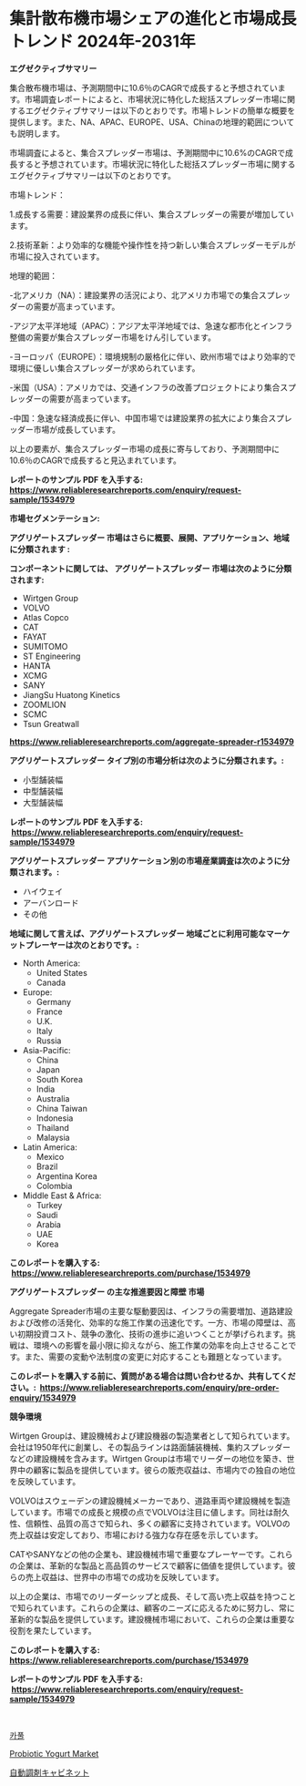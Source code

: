 <p><h1>集計散布機市場シェアの進化と市場成長トレンド 2024年-2031年</h1></p><p><strong>エグゼクティブサマリー</strong></p>
<p><p>集合散布機市場は、予測期間中に10.6％のCAGRで成長すると予想されています。市場調査レポートによると、市場状況に特化した総括スプレッダー市場に関するエグゼクティブサマリーは以下のとおりです。市場トレンドの簡単な概要を提供します。また、NA、APAC、EUROPE、USA、Chinaの地理的範囲についても説明します。</p><p>市場調査によると、集合スプレッダー市場は、予測期間中に10.6%のCAGRで成長すると予想されています。市場状況に特化した総括スプレッダー市場に関するエグゼクティブサマリーは以下のとおりです。</p><p>市場トレンド：</p><p>1.成長する需要：建設業界の成長に伴い、集合スプレッダーの需要が増加しています。</p><p>2.技術革新：より効率的な機能や操作性を持つ新しい集合スプレッダーモデルが市場に投入されています。</p><p>地理的範囲：</p><p>-北アメリカ（NA）：建設業界の活況により、北アメリカ市場での集合スプレッダーの需要が高まっています。</p><p>-アジア太平洋地域（APAC）：アジア太平洋地域では、急速な都市化とインフラ整備の需要が集合スプレッダー市場をけん引しています。</p><p>-ヨーロッパ（EUROPE）：環境規制の厳格化に伴い、欧州市場ではより効率的で環境に優しい集合スプレッダーが求められています。</p><p>-米国（USA）：アメリカでは、交通インフラの改善プロジェクトにより集合スプレッダーの需要が高まっています。</p><p>-中国：急速な経済成長に伴い、中国市場では建設業界の拡大により集合スプレッダー市場が成長しています。</p><p>以上の要素が、集合スプレッダー市場の成長に寄与しており、予測期間中に10.6％のCAGRで成長すると見込まれています。</p></p>
<p><strong>レポートのサンプル PDF を入手する: <a href="https://www.reliableresearchreports.com/enquiry/request-sample/1534979">https://www.reliableresearchreports.com/enquiry/request-sample/1534979</a></strong></p>
<p><strong>市場セグメンテーション:</strong></p>
<p><strong> アグリゲートスプレッダー 市場はさらに概要、展開、アプリケーション、地域に分類されます :</strong></p>
<p><strong>コンポーネントに関しては、 アグリゲートスプレッダー 市場は次のように分類されます: &nbsp;</strong></p>
<p><ul><li>Wirtgen Group</li><li>VOLVO</li><li>Atlas Copco</li><li>CAT</li><li>FAYAT</li><li>SUMITOMO</li><li>ST Engineering</li><li>HANTA</li><li>XCMG</li><li>SANY</li><li>JiangSu Huatong Kinetics</li><li>ZOOMLION</li><li>SCMC</li><li>Tsun Greatwall</li></ul></p>
<p><strong><a href="https://www.reliableresearchreports.com/aggregate-spreader-r1534979">https://www.reliableresearchreports.com/aggregate-spreader-r1534979</a></strong></p>
<p><strong> アグリゲートスプレッダー タイプ別の市場分析は次のように分類されます。:</strong></p>
<p><ul><li>小型舗装幅</li><li>中型舗装幅</li><li>大型舗装幅</li></ul></p>
<p><strong>レポートのサンプル PDF を入手する: &nbsp;<a href="https://www.reliableresearchreports.com/enquiry/request-sample/1534979">https://www.reliableresearchreports.com/enquiry/request-sample/1534979</a></strong></p>
<p><strong> アグリゲートスプレッダー アプリケーション別の市場産業調査は次のように分類されます。:</strong></p>
<p><ul><li>ハイウェイ</li><li>アーバンロード</li><li>その他</li></ul></p>
<p><strong>地域に関して言えば、アグリゲートスプレッダー 地域ごとに利用可能なマーケットプレーヤーは次のとおりです。:</strong></p>
<p><ul>
    <li>
        North America:
        <ul>
            <li>United States</li>
            <li>Canada</li>
        </ul>
    </li>
    <li>
        Europe:
        <ul>
            <li>Germany</li>
            <li>France</li>
            <li>U.K.</li>
            <li>Italy</li>
            <li>Russia</li>
        </ul>
    </li>
    <li>
        Asia-Pacific:
        <ul>
            <li>China</li>
            <li>Japan</li>
            <li>South Korea</li>
            <li>India</li>
            <li>Australia</li>
            <li>China Taiwan</li>
            <li>Indonesia</li>
            <li>Thailand</li>
            <li>Malaysia</li>
        </ul>
    </li>
    <li>
        Latin America:
        <ul>
            <li>Mexico</li>
            <li>Brazil</li>
            <li>Argentina Korea</li>
            <li>Colombia</li>
        </ul>
    </li>
    <li>
        Middle East & Africa:
        <ul>
            <li>Turkey</li>
            <li>Saudi</li>
            <li>Arabia</li>
            <li>UAE</li>
            <li>Korea</li>
        </ul>
    </li>
    </ul></p>
<p><strong>このレポートを購入する: &nbsp;<a href="https://www.reliableresearchreports.com/purchase/1534979">https://www.reliableresearchreports.com/purchase/1534979</a></strong></p>
<p><strong>アグリゲートスプレッダー の主な推進要因と障壁 市場</strong></p>
<p><p>Aggregate Spreader市場の主要な駆動要因は、インフラの需要増加、道路建設および改修の活発化、効率的な施工作業の迅速化です。一方、市場の障壁は、高い初期投資コスト、競争の激化、技術の進歩に追いつくことが挙げられます。挑戦は、環境への影響を最小限に抑えながら、施工作業の効率を向上させることです。また、需要の変動や法制度の変更に対応することも難題となっています。</p></p>
<p><strong>このレポートを購入する前に、質問がある場合は問い合わせるか、共有してください。:&nbsp; <a href="https://www.reliableresearchreports.com/enquiry/pre-order-enquiry/1534979">https://www.reliableresearchreports.com/enquiry/pre-order-enquiry/1534979</a></strong></p>
<p><strong>競争環境</strong></p>
<p><p>Wirtgen Groupは、建設機械および建設機器の製造業者として知られています。会社は1950年代に創業し、その製品ラインは路面舗装機械、集約スプレッダーなどの建設機械を含みます。Wirtgen Groupは市場でリーダーの地位を築き、世界中の顧客に製品を提供しています。彼らの販売収益は、市場内での独自の地位を反映しています。</p><p>VOLVOはスウェーデンの建設機械メーカーであり、道路車両や建設機械を製造しています。市場での成長と規模の点でVOLVOは注目に値します。同社は耐久性、信頼性、品質の高さで知られ、多くの顧客に支持されています。VOLVOの売上収益は安定しており、市場における強力な存在感を示しています。</p><p>CATやSANYなどの他の企業も、建設機械市場で重要なプレーヤーです。これらの企業は、革新的な製品と高品質のサービスで顧客に価値を提供しています。彼らの売上収益は、世界中の市場での成功を反映しています。</p><p>以上の企業は、市場でのリーダーシップと成長、そして高い売上収益を持つことで知られています。これらの企業は、顧客のニーズに応えるために努力し、常に革新的な製品を提供しています。建設機械市場において、これらの企業は重要な役割を果たしています。</p></p>
<p><strong>このレポートを購入する: &nbsp; <a href="https://www.reliableresearchreports.com/purchase/1534979">https://www.reliableresearchreports.com/purchase/1534979</a></strong></p>
<p><strong>レポートのサンプル PDF を入手する: &nbsp;<a href="https://www.reliableresearchreports.com/enquiry/request-sample/1534979">https://www.reliableresearchreports.com/enquiry/request-sample/1534979</a></strong><strong></strong></p>
<p>&nbsp;</p>
<p><p><a href="https://github.com/Skyleitney456456/Market-Research-Report-List-1/blob/main/430430816861.md">카풀</a></p><p><a href="https://github.com/seekum/Market-Research-Report-List-2/blob/main/probiotic-yogurt-market.md">Probiotic Yogurt Market</a></p><p><a href="https://github.com/ReganWisoky2023/Market-Research-Report-List-1/blob/main/809045118376.md">自動調剤キャビネット</a></p></p>